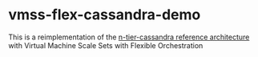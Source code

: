# vmss-flex-cassandra-demo

This is a reimplementation of the [n-tier-cassandra reference architecture](https://github.com/mspnp/reference-architectures/tree/master/virtual-machines/n-tier-linux) with Virtual Machine Scale Sets with Flexible Orchestration
